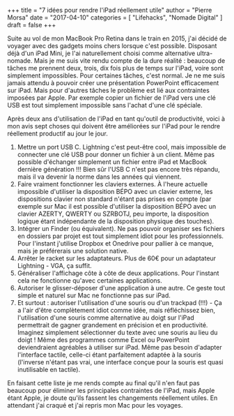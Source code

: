 +++
title      = "7 idées pour rendre l'iPad réellement utile"
author     = "Pierre Morsa"
date       = "2017-04-10"
categories = [ "Lifehacks", "Nomade Digital" ]
draft      = false
+++

Suite au vol de mon MacBook Pro Retina dans le train en 2015, j'ai décidé de voyager avec des gadgets moins chers lorsque c'est possible. Disposant déjà d'un iPad Mini, je l'ai naturellement choisi comme alternative ultra-nomade. Mais je me suis vite rendu compte de la dure réalité : beaucoup de tâches me prennent deux, trois, dix fois plus de temps sur l'iPad, voire sont simplement impossibles. Pour certaines tâches, c'est normal. Je ne me suis jamais attendu à pouvoir créer une présentation PowerPoint efficacement sur iPad. Mais pour d'autres tâches le problème est lié aux contraintes imposées par Apple. Par exemple copier un fichier de l'iPad vers une clé USB est tout simplement impossible sans l'achat d'une clé spéciale. 

Après deux ans d'utilisation de l'iPad en tant qu'outil de productivité, voici à mon avis sept choses qui doivent être améliorées sur l'iPad pour le rendre réellement productif au jour le jour.

1. Mettre un port USB C. Lightning c'est peut-être cool, mais impossible de connecter une clé USB pour donner un fichier à un client. Même pas possible d'échanger simplement un fichier entre iPad et MacBook dernière génération !!! Bien sûr l'USB C n'est pas encore très répandu, mais il va devenir la norme dans les années qui viennent.
2. Faire vraiment fonctionner les claviers externes. À l'heure actuelle impossible d'utiliser la disposition BÉPO avec un clavier externe, les dispositions clavier non standard n'étant pas prises en compte (par exemple sur Mac il est possible d'utiliser la disposition BÉPO avec un clavier AZERTY, QWERTY ou SZRBOTJ, peu importe, la disposition logique étant indépendante de la disposition physique des touches).
3. Intégrer un Finder (ou équivalent). Ne pas pouvoir organiser ses fichiers en dossiers par projet est tout simplement idiot pour les professionnels. Pour l'instant j'utilise Dropbox et Onedrive pour pallier à ce manque, mais je préférerais une solution native.
4. Arrêter le racket sur les adaptateurs. Plus de 60€ pour un adaptateur Lightning - VGA, ça suffit.
5. Généraliser l'affichage côte à côte de deux applications. Pour l'instant cela ne fonctionne qu'avec certaines applications.
6. Autoriser le glisser-déposer d'une application à une autre. Ce geste tout simple et naturel sur Mac ne fonctionne pas sur iPad.
7. Et surtout : autoriser l'utilisation d'une souris ou d'un trackpad (!!!) - Ça a l'air d'être complètement idiot comme idée, mais réfléchissez bien, l'utilisation d'une souris comme alternative au doigt sur l'iPad permettrait de gagner grandement en précision et en productivité.  Imaginez simplement sélectionner du texte avec une souris au lieu du doigt ! Même des programmes comme Excel ou PowerPoint deviendraient agréables à utiliser sur iPad. Même pas besoin d'adapter l'interface tactile, celle-ci étant parfaitement adaptée à la souris (l'inverse n'étant pas vrai, une interface conçue pour la souris est quasi inutilisable en tactile).

En faisant cette liste je me rends compte au final qu'il n'en faut pas beaucoup pour éliminer les principales contraintes de l'iPad, mais Apple étant Apple, je doute qu'ils fassent les changements réellement utiles. En attendant j'ai craqué et j'ai repris mon Mac pour les voyages.
